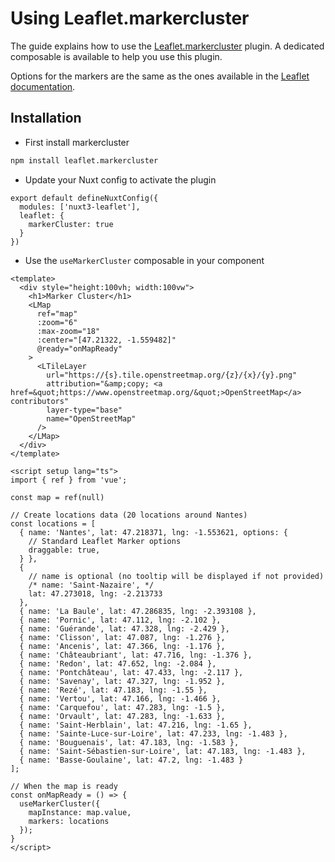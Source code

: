 # Using Leaflet.markercluster

The guide explains how to use the [Leaflet.markercluster](https://github.com/Leaflet/Leaflet.markercluster) plugin.
A dedicated composable is available to help you use this plugin.

Options for the markers are the same as the ones available in the [Leaflet documentation](https://leafletjs.com/reference.html#marker).

## Installation

- First install markercluster

```bash
npm install leaflet.markercluster
```

- Update your Nuxt config to activate the plugin

```ts{3-5}
export default defineNuxtConfig({
  modules: ['nuxt3-leaflet'],
  leaflet: {
    markerCluster: true
  }
})
```

- Use the `useMarkerCluster` composable in your component

```vue{26-55,59-62}
<template>
  <div style="height:100vh; width:100vw">
    <h1>Marker Cluster</h1>
    <LMap
      ref="map"
      :zoom="6"
      :max-zoom="18"
      :center="[47.21322, -1.559482]"
      @ready="onMapReady"
    >
      <LTileLayer
        url="https://{s}.tile.openstreetmap.org/{z}/{x}/{y}.png"
        attribution="&amp;copy; <a href=&quot;https://www.openstreetmap.org/&quot;>OpenStreetMap</a> contributors"
        layer-type="base"
        name="OpenStreetMap"
      />
    </LMap>
  </div>
</template>

<script setup lang="ts">
import { ref } from 'vue';

const map = ref(null)

// Create locations data (20 locations around Nantes)
const locations = [
  { name: 'Nantes', lat: 47.218371, lng: -1.553621, options: {
    // Standard Leaflet Marker options
    draggable: true,
  } },
  {
    // name is optional (no tooltip will be displayed if not provided)
    /* name: 'Saint-Nazaire', */
    lat: 47.273018, lng: -2.213733 
  },
  { name: 'La Baule', lat: 47.286835, lng: -2.393108 },
  { name: 'Pornic', lat: 47.112, lng: -2.102 },
  { name: 'Guérande', lat: 47.328, lng: -2.429 },
  { name: 'Clisson', lat: 47.087, lng: -1.276 },
  { name: 'Ancenis', lat: 47.366, lng: -1.176 },
  { name: 'Châteaubriant', lat: 47.716, lng: -1.376 },
  { name: 'Redon', lat: 47.652, lng: -2.084 },
  { name: 'Pontchâteau', lat: 47.433, lng: -2.117 },
  { name: 'Savenay', lat: 47.327, lng: -1.952 },
  { name: 'Rezé', lat: 47.183, lng: -1.55 },
  { name: 'Vertou', lat: 47.166, lng: -1.466 },
  { name: 'Carquefou', lat: 47.283, lng: -1.5 },
  { name: 'Orvault', lat: 47.283, lng: -1.633 },
  { name: 'Saint-Herblain', lat: 47.216, lng: -1.65 },
  { name: 'Sainte-Luce-sur-Loire', lat: 47.233, lng: -1.483 },
  { name: 'Bouguenais', lat: 47.183, lng: -1.583 },
  { name: 'Saint-Sébastien-sur-Loire', lat: 47.183, lng: -1.483 },
  { name: 'Basse-Goulaine', lat: 47.2, lng: -1.483 }
];

// When the map is ready
const onMapReady = () => {
  useMarkerCluster({
    mapInstance: map.value,
    markers: locations
  });
}
</script>
```
